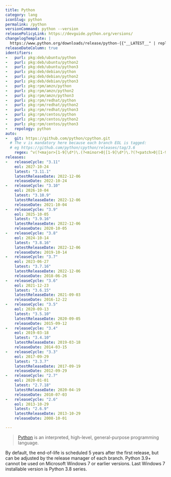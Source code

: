 ```yaml
---
title: Python
category: lang
iconSlug: python
permalink: /python
versionCommand: python --version
releasePolicyLink: https://devguide.python.org/versions/
changelogTemplate: |
  https://www.python.org/downloads/release/python-{{"__LATEST__" | replace:'.',''}}/
releaseDateColumn: true
identifiers:
-   purl: pkg:deb/ubuntu/python
-   purl: pkg:deb/ubuntu/python2
-   purl: pkg:deb/ubuntu/python3
-   purl: pkg:deb/debian/python
-   purl: pkg:deb/debian/python2
-   purl: pkg:deb/debian/python3
-   purl: pkg:rpm/amzn/python
-   purl: pkg:rpm/amzn/python2
-   purl: pkg:rpm/amzn/python3
-   purl: pkg:rpm/redhat/python
-   purl: pkg:rpm/redhat/python2
-   purl: pkg:rpm/redhat/python3
-   purl: pkg:rpm/centos/python
-   purl: pkg:rpm/centos/python2
-   purl: pkg:rpm/centos/python3
-   repology: python
auto:
-   git: https://github.com/python/cpython.git
  # The v is mandatory here because each branch EOL is tagged:
  # eg https://github.com/python/cpython/releases/tag/3.6
    regex: ^v(?<major>[1-9]\d*)\.(?<minor>0|[1-9]\d*)\.?(?<patch>0|[1-9]\d*)?$
releases:
-   releaseCycle: "3.11"
    eol: 2027-10-24
    latest: "3.11.1"
    latestReleaseDate: 2022-12-06
    releaseDate: 2022-10-24
-   releaseCycle: "3.10"
    eol: 2026-10-04
    latest: "3.10.9"
    latestReleaseDate: 2022-12-06
    releaseDate: 2021-10-04
-   releaseCycle: "3.9"
    eol: 2025-10-05
    latest: "3.9.16"
    latestReleaseDate: 2022-12-06
    releaseDate: 2020-10-05
-   releaseCycle: "3.8"
    eol: 2024-10-14
    latest: "3.8.16"
    latestReleaseDate: 2022-12-06
    releaseDate: 2019-10-14
-   releaseCycle: "3.7"
    eol: 2023-06-27
    latest: "3.7.16"
    latestReleaseDate: 2022-12-06
    releaseDate: 2018-06-26
-   releaseCycle: "3.6"
    eol: 2021-12-23
    latest: "3.6.15"
    latestReleaseDate: 2021-09-03
    releaseDate: 2016-12-22
-   releaseCycle: "3.5"
    eol: 2020-09-13
    latest: "3.5.10"
    latestReleaseDate: 2020-09-05
    releaseDate: 2015-09-12
-   releaseCycle: "3.4"
    eol: 2019-03-18
    latest: "3.4.10"
    latestReleaseDate: 2019-03-18
    releaseDate: 2014-03-15
-   releaseCycle: "3.3"
    eol: 2017-09-29
    latest: "3.3.7"
    latestReleaseDate: 2017-09-19
    releaseDate: 2012-09-29
-   releaseCycle: "2.7"
    eol: 2020-01-01
    latest: "2.7.18"
    latestReleaseDate: 2020-04-19
    releaseDate: 2010-07-03
-   releaseCycle: "2.6"
    eol: 2013-10-29
    latest: "2.6.9"
    latestReleaseDate: 2013-10-29
    releaseDate: 2008-10-01

---
```


> [Python](https://www.python.org/) is an interpreted, high-level, general-purpose programming language.

By default, the end-of-life is scheduled 5 years after the first release, but can be adjusted by the release manager of each branch.
Python 3.9+ cannot be used on Microsoft Windows 7 or earlier versions. Last Windows 7 installable version is Python 3.8 series.
